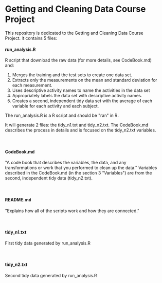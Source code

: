 Getting and Cleaning Data Course Project
=========================

This repository is dedicated to the Getting and Cleaning Data Course Project. It contains 5 files:

#### run_analysis.R
R script that download the raw data (for more details, see CodeBook.md) and:

1. Merges the training and the test sets to create one data set.</li>
2. Extracts only the measurements on the mean and standard deviation for each measurement.</li>
3. Uses descriptive activity names to name the activities in the data set</li>
4. Appropriately labels the data set with descriptive activity names.</li>
5. Creates a second, independent tidy data set with the average of each variable for each activity and each subject.</li>

The run_analysis.R is a R script and should be "ran" in R.
    
It will generate 2 files: the tidy_n1.txt and tidy_n2.txt. The CodeBook.md describes the process in details and is focused on the tidy_n2.txt variables.
<br />
<br />
<br />
#### CodeBook.md
"A code book that describes the variables, the data, and any transformations or work that you performed to clean up the data."
Variables described in the CodeBook.md (in the section 3 "Variables") are from the second, independent tidy data (tidy_n2.txt).
<br />
<br />
<br />
#### README.md
"Explains how all of the scripts work and how they are connected."
<br />
<br />
<br />
#### tidy_n1.txt
First tidy data generated by run_analysis.R
<br />
<br />
<br />
#### tidy_n2.txt
Second tidy data generated by run_analysis.R
<br />
<br />
<br />